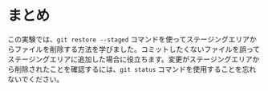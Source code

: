 # まとめ

この実験では、`git restore --staged` コマンドを使ってステージングエリアからファイルを削除する方法を学びました。コミットしたくないファイルを誤ってステージングエリアに追加した場合に役立ちます。変更がステージングエリアから削除されたことを確認するには、`git status` コマンドを使用することを忘れないでください。
